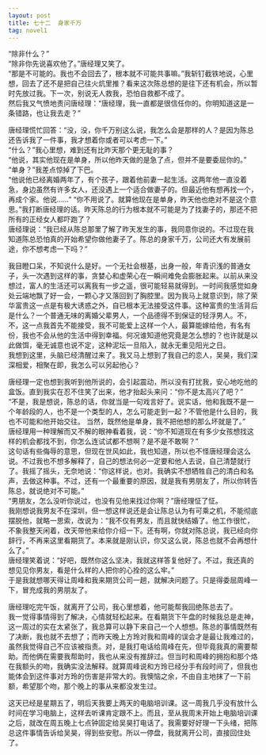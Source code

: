 ```yaml
---
layout: post
title: 七十二  身家千万
tag: novel1
---
```


“除非什么？”<br />
“除非你先说喜欢他了。”唐经理又笑了。<br />
“那是不可能的。我也不会回去了，根本就不可能共事嘛。”我斩钉截铁地说，心里想，回去了还不是把自己往火炕里推？看来这次陈总想的是往下还有机会，所以暂时先放过我。下一次，别说无人救我，恐怕自救都不成了。<br />
然后我又气愤地责问唐经理：“唐经理，我一直都是很信任你的。你明知道这是一条错路，也让我去走？”

唐经理慌忙回答：“没，没，你千万别这么说，我怎么会是那样的人？是因为陈总还告诉我了一件事，我才想着你或者可以考虑一下。”<br />
“什么？”我心里想，难到还有比昨天那个更无耻的事？<br />
“他说，其实他现在是单身，所以他昨天做的是急了点，但并不是要委屈你的。”<br />
“单身？”我差点惊掉了下巴。<br />
“他说他已经离婚两年了，有个孩子，跟着他前妻一起生活。这两年他一直没着急，身边虽然有许多女人，还没遇上一个适合做妻子的。但最近他有想再找一个，再成个家。他说……”
“你不用说了。就算他现在是单身，昨天他也绝对不是这个意思。”我打断唐经理的话。昨天陈总的行为根本就不可能是为了找妻子的，那还不把所有的正经女人都吓跑了？<br />
唐经理说：“我已经从陈总那里了解了昨天发生的事，我同意你说的。不过现在我知道陈总恐怕真的开始希望你做他妻子了。陈总的身家千万，公司还大有发展前途，你不想考虑一下吗？”

我目瞪口呆，不知说什么是好。一个无社会根基，出身一般，年青识浅的普通女子，头一次遇到这样的事，贪婪心和虚荣心在一瞬间难免会膨胀起来。以前从来没想过，富人的生活还可以离我有一步之遥，很可能轻易就得到。一时间我感觉如身处云端地飘了好一会，一颗心才又落回到了胸腔里。因为我马上就意识到，除了荣华富贵这一点是有极大诱惑之外，自已根本无法接受这件事。这种富贵的生活背后是什么？一个普通无味的离婚父辈男人，一个品德得不到保证的轻浮男人。不，不，这一点我首先不能接受，我不可能爱上这样一个人，最算能嫁给他，有名有份，我也不会从他的生活中得到幸福。何况谁知道他究竟是怎么想的？也许就是以此做饵，毫无诚意也说不定，这种泥坛一旦陷入，就永无重见阳光之日。<br />
我想到这里，头脑已经清醒过来了。我又马上想到了我自己的恋人，吴昊，我们深深相爱，相聚在即，我怎么可以另起他心？

唐经理一定也想到我听到他所说的，会引起震动，所以没有打扰我，安心地吃他的盒饭。直到我实在忍不住笑了出来，他才抬起头来问：“你不是太高兴了吧？”<br />
“不是，我是想说，陈总的话，你就当是一句戏言好了。说实话，他和我既不是一个年龄段的人，也不是一个类型的人，怎么可能走到一起？不管他是什么目的，我也不可能和他开始交往。 当然，既然他是单身，我不把他想的那么坏就是了。”<br />
唐经理用一种理解而又不解的眼神看着我，说：“你不知道现在有多少女孩想找这样的机会都找不到，你怎么连试试都不想啊？是不是不敢啊？”<br />
这句话有些侮辱的意思，但现在世风如此，我也知道，所以也不怪唐经理会这么说。不过我也不想多解释了，自己的想法何必一定要和他人去说，自己清楚就行了。我摇了摇头，无奈地说：“你这样说，也对。我确实不想牺牲自己的清白和名声，去做这种事。不过，还有一个最重要的原因，就是我有男朋友了，所以你转告陈总，就说绝对不可能。”<br />
“男朋友，怎么没听你说过，也没有见他来找过你啊？”唐经理怔了怔。<br />
我刚想说我男友不在深圳，但一想这样说还是会让陈总认为有可乘之机，不能彻底摆脱他，就略一思索，改说为：“我不仅有男友，而且就快结婚了。他工作很忙，不象我整天闲着，改天带他来给你介绍一下。还有啊，你就对陈总说，我已经向你辞行，不再来这里看期货了。本来就是刚认识，你又这么说，陈总也就不会再想什么了。”<br />
唐经理笑着说：“好吧，既然你这么坚决，我就这样答复他好了。不过，我还真的想见见你男友，看是什么样的人把你的心拴的这么牢。”<br />
于是我就想哪天得让周峰和我来期货公司一趟，就解决问题了。只是得委屈周峰一下，冒充成我的男朋友了。

唐经理吃完午饭，就离开了公司，我心里想着，他可能帮我回绝陈总去了。<br />
我一觉得事情得到了解决，心情就轻松起来。在看期货下午盘的时候我总是走神，这一周过的实在太紧张了，我总算可以静下来自己一个人想想。陈总的事情既然有了决断，我也就不去想了；而昨天晚上方玲对我和周峰的误会才是最让我难过的，虽然我觉得自己不应该被指责。对，是我打电话给周峰在先，但毕竟我真的需要帮助。而他俩在需要我帮助时，我也从来没有推辞过。但当时和周峰的拥抱和那个烙在我额头的吻，我确实没法解释。就算周峰说和方玲已经分手有段时间了，但我也能体会到这件事对方玲的伤害是非常大的。我懊恼之余，不由自主地抹了一下前额，希望那个吻，那个晚上的事从来都没发生过。

这天已经是星期五了，明后天我要上两天的电脑培训课。这一周我几乎没有放什么时间在学习电脑上，这样去听课肯定跟不上。而且，至从我周末开始上电脑培训课之后，就改在周五晚上七点钟固定给吴昊打电话了。我需要好好理一下头绪，把陈总这件事情告诉给吴昊，得到些安慰。所以一停盘，我就离开公司，直接回住处了。

